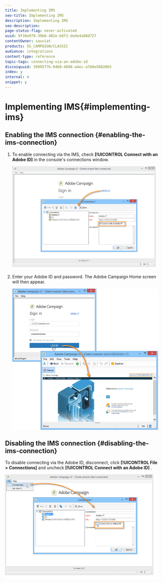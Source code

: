 ```yaml
---
title: Implementing IMS
seo-title: Implementing IMS
description: Implementing IMS
seo-description: 
page-status-flag: never-activated
uuid: 9f36e979-39b6-402e-b8f2-dede4a88d727
contentOwner: sauviat
products: SG_CAMPAIGN/CLASSIC
audience: integrations
content-type: reference
topic-tags: connecting-via-an-adobe-id
discoiquuid: 3999577b-0460-4898-a4ec-a7b0e5002065
index: y
internal: n
snippet: y
---
```


# Implementing IMS{#implementing-ims}

## Enabling the IMS connection {#enabling-the-ims-connection}

1. To enable connecting via the IMS, check **[!UICONTROL Connect with an Adobe ID]** in the console's connections window.

   ![](assets/ims_1.png)

1. Enter your Adobe ID and password. The Adobe Campaign Home screen will then appear.

   ![](assets/ims_2.png)

## Disabling the IMS connection {#disabling-the-ims-connection}

To disable connecting via the Adobe ID, disconnect, click **[!UICONTROL File > Connections]** and uncheck **[!UICONTROL Connect with an Adobe ID]** . 

![](assets/ims_4.png)

